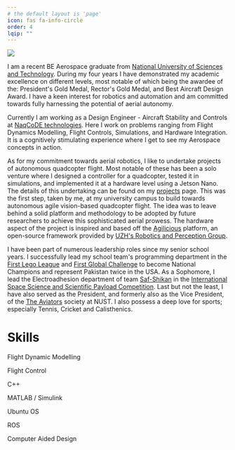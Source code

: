 ```yaml
---
# the default layout is 'page'
icon: fas fa-info-circle
order: 4
lqip: ""
---
```


<!-- > Add Markdown syntax content to file `_tabs/about.md`{: .filepath } and it will show up on this page.
{: .prompt-tip } -->
<img src="/assets/img/about.jpg">

<p>I am a recent BE Aerospace graduate from <a href="https://nust.edu.pk/" target="_blank">National University of Sciences and Technology</a>. During my four years I have demonstrated my academic excellence on different levels, most notable of which being the awardee of the: President's Gold Medal, Rector's Gold Medal, and Best Aircraft Design Award. I have a keen interest for robotics and automation and am committed towards fully harnessing the potential of aerial autonomy.</p>

<p>Currently I am working as a Design Engineer - Aircraft Stability and Controls at <a href="https://naqcode.com/" target="_blank">NaqCoDE technologies</a>. Here I work on problems ranging from Flight Dynamics Modelling, Flight Controls, Simulations, and Hardware Integration. It is a cognitively stimulating experience where I get to see my Aerospace concepts in action.</p>

<p>As for my commitment towards aerial robotics, I like to undertake projects of autonomous quadcopter flight. Most notable of these has been a solo venture where I designed a controller for a quadcopter, tested it in simulations, and implemented it at a hardware level using a Jetson Nano. The details of this undertaking can be found on my <a href="https://ahmd-waheed.github.io/projects/" target="_blank">projects</a> page. This was the first step, taken by me, at my university campus to build towards autonomous agile vision-based quadcopter flight. The idea was to leave behind a solid platform and methodology to be adopted by future researchers to achieve this sophisticated aerial prowess. The hardware aspect of the project is inspired and based off the <a href="https://github.com/uzh-rpg/agilicious" target="_blank">Agilicious</a> platform, an open-source framework provided by <a href="https://rpg.ifi.uzh.ch/" target="_blank">UZH's Robotics and Perception Group</a>.</p>

<p>I have been part of numerous leadership roles since my senior school years. I successfully lead my school team's programming department in the <a href="https://www.firstlegoleague.org/" target="_blank">First Lego League</a> and <a href="https://first.global/" target="_blank">First Global Challenge</a> to become National Champions and represent Pakistan twice in the USA. As a Sophomore, I lead the Electroadhesion department of team <a href="https://www.instagram.com/saf._.shikan_/" target="_blank">Saf-Shikan</a> in the <a href="http://isssp.bit.edu.cn/en/n12/" target="_blank">International Space Science and Scientific Payload Competition</a>. Last but not the least, I have also served as the President, and formerly also as the Vice President, of the <a href="https://www.instagram.com/theaviators.nust/" target="_blank">The Aviators</a> society at NUST. I also possess a deep love for sports; especially Tennis, Cricket and Calisthenics.</p>

<h1>Skills</h1>

<div class="round-bubble">
	<p>Flight Dynamic Modelling</p>
	<p>Flight Control</p>
	<p>C++</p>
	<p>MATLAB / Simulink</p>
	<p>Ubuntu OS</p>
	<p>ROS</p>
	<p>Computer Aided Design</p>
</div>